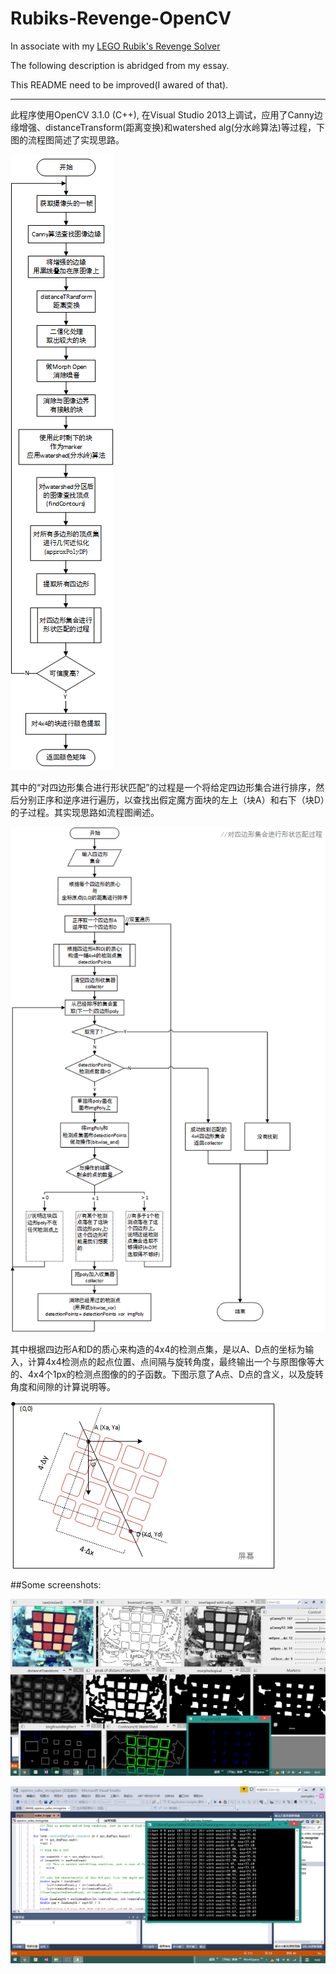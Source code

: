 # Rubiks-Revenge-OpenCV

In associate with my [LEGO Rubik's Revenge Solver](https://github.com/wenoptics/Rubiks-Cube-Robot)

The following description is abridged from my essay.

This README need to be improved(I awared of that).

---

  此程序使用OpenCV 3.1.0 (C++), 在Visual Studio 2013上调试，应用了Canny边缘增强、distanceTransform(距离变换)和watershed alg(分水岭算法)等过程，下图的流程图简述了实现思路。

![](https://github.com/wenoptics/OpenCV---Rubik-Revenge-4x4/blob/master/doc/opencv-overall.png?raw=true)

  其中的“对四边形集合进行形状匹配”的过程是一个将给定四边形集合进行排序，然后分别正序和逆序进行遍历，以查找出假定魔方面块的左上（块A）和右下（块D）的子过程。其实现思路如流程图阐述。

![](https://github.com/wenoptics/OpenCV---Rubik-Revenge-4x4/blob/master/doc/A-Dpaired.png?raw=true)

  其中根据四边形A和D的质心来构造的4x4的检测点集，是以A、D点的坐标为输入，计算4x4检测点的起点位置、点间隔与旋转角度，最终输出一个与原图像等大的、4x4个1px的检测点图像的的子函数。下图示意了A点、D点的含义，以及旋转角度和间隙的计算说明等。

![](https://github.com/wenoptics/OpenCV---Rubik-Revenge-4x4/blob/master/doc/A-D-pr.png?raw=true)

##Some screenshots:

![](https://github.com/wenoptics/OpenCV---Rubik-Revenge-4x4/blob/master/screenShot/20160621-newAlg-particial-0.png?raw=true)

![A-D pair debug](https://github.com/wenoptics/OpenCV---Rubik-Revenge-4x4/blob/master/screenShot/20160621-newAlg-particial-1.png?raw=true)



